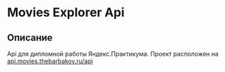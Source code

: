 # Movies Explorer Api

## Описание

Api для дипломной работы Яндекс.Практикума.
Проект расположен на [api.movies.thebarbakov.ru/api](api.movies.thebarbakov.ru/api)
